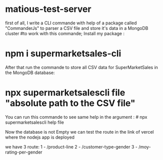# matious-test-server

first of all, I write a CLI commande with help of a package called "CommanderJs" to parser a CSV file and store it's data in a MongoDB cluster
#to work with this commande;
Install my package : 
  # npm i supermarketsales-cli
After that run the commande to store all CSV data for SuperMarketSales in the MongoDB database:
  # npx supermarketsalescli file "absolute path to the CSV file"
You can run this commande to see same help in the argument : # npx supermarketsalescli help file


Now the database is not Empty we can test the route in the link of vercel where the nodejs app is deployed

we have 3 route:
  1 - /product-line
  2 - /customer-type-gender
  3 - /moy-rating-per-gender
